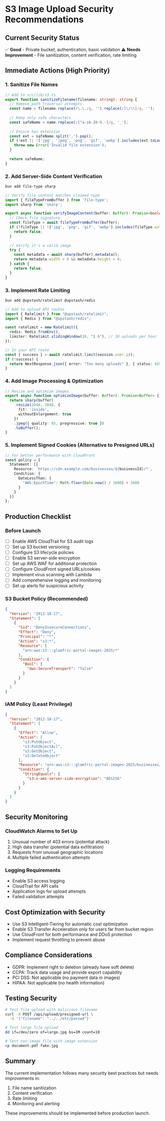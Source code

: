 # S3 Image Upload Security Recommendations

## Current Security Status
✅ **Good** - Private bucket, authentication, basic validation
⚠️ **Needs Improvement** - File sanitization, content verification, rate limiting

## Immediate Actions (High Priority)

### 1. Sanitize File Names
```typescript
// Add to src/lib/s3.ts
export function sanitizeFilename(filename: string): string {
  // Remove path traversal attempts
  const name = filename.replace(/\.\./g, '').replace(/[\/\\]/g, '');
  
  // Keep only safe characters
  const safeName = name.replace(/[^a-zA-Z0-9.-]/g, '_');
  
  // Ensure has extension
  const ext = safeName.split('.').pop();
  if (!ext || !['jpg', 'jpeg', 'png', 'gif', 'webp'].includes(ext.toLowerCase())) {
    throw new Error('Invalid file extension');
  }
  
  return safeName;
}
```

### 2. Add Server-Side Content Verification
```bash
bun add file-type sharp
```

```typescript
// Verify file content matches claimed type
import { fileTypeFromBuffer } from 'file-type';
import sharp from 'sharp';

export async function verifyImageContent(buffer: Buffer): Promise<boolean> {
  // Check file signature
  const fileType = await fileTypeFromBuffer(buffer);
  if (!fileType || !['jpg', 'png', 'gif', 'webp'].includes(fileType.ext)) {
    return false;
  }
  
  // Verify it's a valid image
  try {
    const metadata = await sharp(buffer).metadata();
    return metadata.width > 0 && metadata.height > 0;
  } catch {
    return false;
  }
}
```

### 3. Implement Rate Limiting
```bash
bun add @upstash/ratelimit @upstash/redis
```

```typescript
// Add to upload API routes
import { Ratelimit } from "@upstash/ratelimit";
import { Redis } from "@upstash/redis";

const ratelimit = new Ratelimit({
  redis: Redis.fromEnv(),
  limiter: Ratelimit.slidingWindow(10, "1 h"), // 10 uploads per hour
});

// In your API route
const { success } = await ratelimit.limit(session.user.id);
if (!success) {
  return NextResponse.json({ error: "Too many uploads" }, { status: 429 });
}
```

### 4. Add Image Processing & Optimization
```typescript
// Resize and optimize images
export async function optimizeImage(buffer: Buffer): Promise<Buffer> {
  return sharp(buffer)
    .resize(2048, 2048, { 
      fit: 'inside',
      withoutEnlargement: true 
    })
    .jpeg({ quality: 85, progressive: true })
    .toBuffer();
}
```

### 5. Implement Signed Cookies (Alternative to Presigned URLs)
```typescript
// For better performance with CloudFront
const policy = {
  Statement: [{
    Resource: `https://cdn.example.com/businesses/${businessId}/*`,
    Condition: {
      DateLessThan: {
        "AWS:EpochTime": Math.floor(Date.now() / 1000) + 3600
      }
    }
  }]
};
```

## Production Checklist

### Before Launch
- [ ] Enable AWS CloudTrail for S3 audit logs
- [ ] Set up S3 bucket versioning
- [ ] Configure S3 lifecycle policies
- [ ] Enable S3 server-side encryption
- [ ] Set up AWS WAF for additional protection
- [ ] Configure CloudFront signed URLs/cookies
- [ ] Implement virus scanning with Lambda
- [ ] Add comprehensive logging and monitoring
- [ ] Set up alerts for suspicious activity

### S3 Bucket Policy (Recommended)
```json
{
  "Version": "2012-10-17",
  "Statement": [
    {
      "Sid": "DenyInsecureConnections",
      "Effect": "Deny",
      "Principal": "*",
      "Action": "s3:*",
      "Resource": [
        "arn:aws:s3:::glamfric-portal-images-2025/*"
      ],
      "Condition": {
        "Bool": {
          "aws:SecureTransport": "false"
        }
      }
    }
  ]
}
```

### IAM Policy (Least Privilege)
```json
{
  "Version": "2012-10-17",
  "Statement": [
    {
      "Effect": "Allow",
      "Action": [
        "s3:PutObject",
        "s3:PutObjectAcl",
        "s3:GetObject",
        "s3:DeleteObject"
      ],
      "Resource": "arn:aws:s3:::glamfric-portal-images-2025/businesses/*",
      "Condition": {
        "StringEquals": {
          "s3:x-amz-server-side-encryption": "AES256"
        }
      }
    }
  ]
}
```

## Security Monitoring

### CloudWatch Alarms to Set Up
1. Unusual number of 403 errors (potential attack)
2. High data transfer (potential data exfiltration)
3. Requests from unusual geographic locations
4. Multiple failed authentication attempts

### Logging Requirements
- Enable S3 access logging
- CloudTrail for API calls
- Application logs for upload attempts
- Failed validation attempts

## Cost Optimization with Security
- Use S3 Intelligent-Tiering for automatic cost optimization
- Enable S3 Transfer Acceleration only for users far from bucket region
- Use CloudFront for both performance and DDoS protection
- Implement request throttling to prevent abuse

## Compliance Considerations
- GDPR: Implement right to deletion (already have soft delete)
- CCPA: Track data usage and provide export capability
- PCI DSS: Not applicable (no payment data in images)
- HIPAA: Not applicable (no health information)

## Testing Security
```bash
# Test file upload with malicious filename
curl -X POST /api/upload/presigned-url \
  -d '{"filename": "../../etc/passwd"}'

# Test large file upload
dd if=/dev/zero of=large.jpg bs=1M count=10

# Test non-image file with image extension
cp document.pdf fake.jpg
```

## Summary
The current implementation follows many security best practices but needs improvements in:
1. File name sanitization
2. Content verification
3. Rate limiting
4. Monitoring and alerting

These improvements should be implemented before production launch.